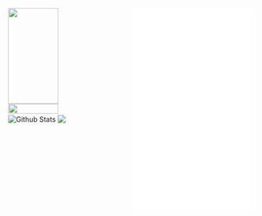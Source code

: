 <!-- <img src="https://github.com/user-attachments/assets/0b6f5868-2ffc-4e8d-b391-230e4e6ed17a" width=100%/> -->
<img src="/github-metrics.svg" alt="Metrics" width="50%" align="right">
<a href="https://discord.com/users/1133976190709940345">
  <img
    width="45%"
    height="195"
    align="left"
    src="https://lanyard.cnrad.dev/api/1133976190709940345?bg=FFFFFF00&animated=true&idleMessage=Code%20is%20poetry;%20open%20source%20is%20the%20art%20of%20sharing%20it."
    />
</a>
<img src="https://github.com/user-attachments/assets/2a6e8758-7c4e-4dd4-a751-e5160aa8aa07" width=45% height=45% align="left"/>
<img src="https://github-readme-stats.vercel.app/api?username=horanmustaplot&show_icons=true&theme=transparent" alt="Github Stats" style="vertical-align:top" width="40%">
<a href="https://github.com/horanmustaplot">
  <img style="vertical-align:top" width="40%" src="https://github-readme-stats.vercel.app/api/top-langs?username=horanmustaplot&layout=compact&langs_count=8&theme=github_dark" />
</a>
</br>
<!--<img src="https://github-readme-stats.vercel.app/api/wakatime?username=horanmustaplot&show_icons=true&theme=transparent" alt="Wakatime" style="vertical-align:top" width="40%">-->
